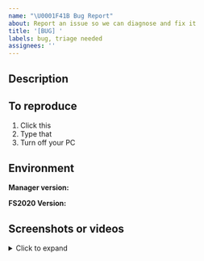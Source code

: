 ```yaml
---
name: "\U0001F41B Bug Report"
about: Report an issue so we can diagnose and fix it
title: '[BUG] '
labels: bug, triage needed
assignees: ''
---
```


## Description

<!-- Describe the bug you're reporting -->

## To reproduce

<!-- Write a clear list of steps to take to reproduce the bug -->

1. Click this
2. Type that
3. Turn off your PC

## Environment

<!-- Find your manager version at the bottom of the Settings tab -->

**Manager version:**

**FS2020 Version:**

## Screenshots or videos

<details>
<summary>Click to expand</summary>

<!-- upload any screenshots or recordings demonstrating the issue here-->

</details>
